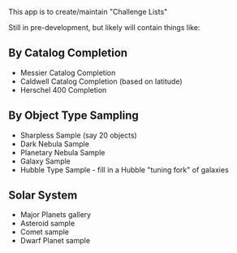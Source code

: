 This app is to create/maintain "Challenge Lists"

Still in pre-development, but likely will contain things like:

## By Catalog Completion

* Messier Catalog Completion
* Caldwell Catalog Completion (based on latitude)
* Herschel 400 Completion

## By Object Type Sampling

* Sharpless Sample (say 20 objects)
* Dark Nebula Sample
* Planetary Nebula Sample
* Galaxy Sample
* Hubble Type Sample - fill in a Hubble "tuning fork" of galaxies

## Solar System
* Major Planets gallery
* Asteroid sample
* Comet sample
* Dwarf Planet sample

